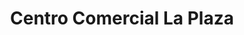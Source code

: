 ---
title: "Centro Comercial La Plaza"
url: /badajoz/centro-comercial-la-plaza/
shop: supermercado
---